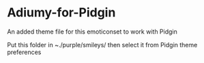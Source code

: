 # Adiumy-for-Pidgin
An added theme file for this emoticonset to work with Pidgin

Put this folder in ~./purple/smileys/ then select it from Pidgin theme preferences
